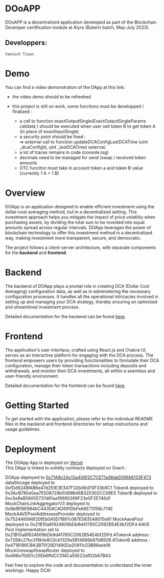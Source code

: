 # DOoAPP

DOoAPP is a decentralized application developed as part of the Blockchain Developer certification module at Alyra (Buterin batch, May-July 2023).

## Developpers:

    Yannick Tison

# Demo

You can find a video demonstration of the DApp at this link: 

- the video demo should to be refreshed

- this project is still on work, some functions must be developped / finalized :   
    - a call to function exactOutputSingle(ExactOutputSingleParams calldata ) should be executed when user sell token B to get token A (in place of exactInputSingle)  
    - a security point should be fixed :   
        => external call to function updateDCAConfigLastDCATime (uint _dcaConfigId, uint _lastDCATime) external;  
    - a lot of traces remains in code (console.log)  
    - decimals need to be managed for send /swap / received token amounts  
    - OTC funciton must take in account token a and token B value (currently 1 A = 1 B)  

# Overview

DOApp is an application designed to enable efficient investment using the dollar-cost averaging method, but in a decentralized setting. This investment approach helps you mitigate the impact of price volatility when purchasing assets, by dividing the total sum to be invested into equal amounts spread across regular intervals. DOApp leverages the power of blockchain technology to offer this investment method in a decentralized way, making investment more transparent, secure, and democratic.

The project follows a client-server architecture, with separate components for the **backend** and **frontend**.

# Backend

The backend of DOApp plays a pivotal role in creating DCA (Dollar Cost Averaging) configuration data, as well as in administering the necessary configuration processes. It handles all the operational intricacies involved in setting up and managing your DCA strategy, thereby ensuring an optimized and streamlined investment process.

Detailed documentation for the backend can be found [here](backend/README.md).

# Frontend

The application's user interface, crafted using React.js and Chakra UI, serves as an interactive platform for engaging with the DCA process. The frontend empowers users by providing functionalities to formulate their DCA configuration, manage their token transactions including deposits and withdrawals, and monitor their DCA investments, all within a seamless and user-friendly environment.

Detailed documentation for the frontend can be found [here](frontend/README.md).

# Getting Started

To get started with the application, please refer to the individual README files in the backend and frontend directories for setup instructions and usage guidelines.

# Deployment

The DOApp App is deployed on [Vercel](https://do-app.vercel.app/)  
This DApp is linked to solidity contracts deployed on Goerli :


DOApp deployed to [0x71A8c2Ac13a406f2C7CE71a36deD09fA6133F473](https://goerli.etherscan.io/address/0x71A8c2Ac13a406f2C7CE71a36deD09fA6133F473)
dataStorage deployed to 0xfDd9248fAB6e47d251E3E347F32b06d70F33b6C1
TokenA deployed to 0x3AcB780e5ea7E508728b5089B46B325302CC08E5
TokenB deployed to 0xc5e8eB58055737d61aa19990289F23e0F2E746d1
MockChainLinkAggregatorV3 deployed to 0x9bfB16E984bC4435ACAD691DbFeA6E73158c714E
MockAAVEPoolAddressesProvider deployed to 0x752446066f20fEb0A5D7B97c087E5835A8015e81
MockAavePool deployed to 0x21B10a8f824609bDb9d41765C2062B54E4bf2DFd
AAVE Pool Implementation set to 0x21B10a8f824609bDb9d41765C2062B54E4bf2DFd
ATokenA address :  0x7268c27bc2f8b1e8C0cb1329a5B14666b87bB92B
ATokenB address :  0x4718196CBA3B75f29D1490Da20911c53B96eeb16
MockUniswapISwapRouter deployed to 0x496e70d51c25Eb6ffdCC5f4Ca55E22afD2b67BA3



Feel free to explore the code and documentation to understand the inner workings. Happy DCA!
